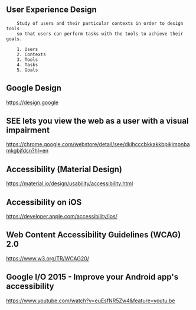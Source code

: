 ## User Experience Design

        Study of users and their particular contexts in order to design tools 
        so that users can perform tasks with the tools to achieve their goals.

        1. Users
        2. Contexts
        3. Tools
        4. Tasks
        5. Goals
        
## Google Design
 https://design.google
 
## SEE lets you view the web as a user with a visual impairment

https://chrome.google.com/webstore/detail/see/dkihcccbkkakkbpikjmpnbamkgbjfdcn?hl=en

## Accessibility (Material Design)

https://material.io/design/usability/accessibility.html

## Accessibility on iOS

https://developer.apple.com/accessibility/ios/

## Web Content Accessibility Guidelines (WCAG) 2.0

https://www.w3.org/TR/WCAG20/

## Google I/O 2015 - Improve your Android app's accessibility

https://www.youtube.com/watch?v=euEsfNR5Zw4&feature=youtu.be
